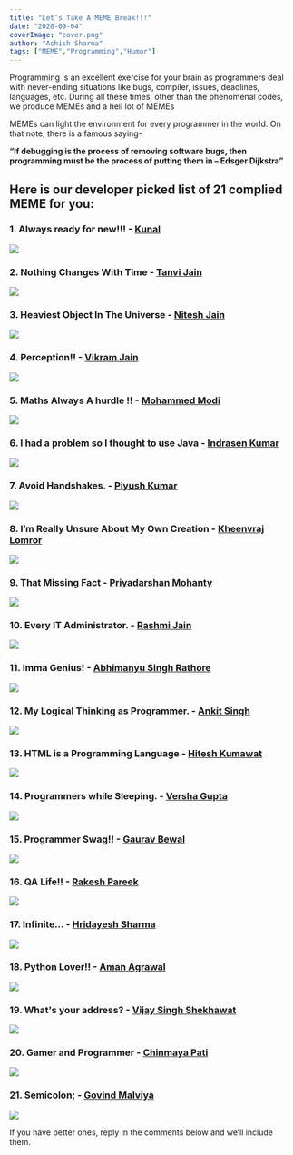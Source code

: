 ```yaml
---
title: "Let’s Take A MEME Break!!!"
date: "2020-09-04"
coverImage: "cover.png"
author: "Ashish Sharma"
tags: ["MEME","Programming","Humor"]
---
```


Programming is an excellent exercise for your brain as programmers deal with never-ending situations like bugs, compiler, issues, deadlines, languages, etc. During all these times, other than the phenomenal codes, we produce MEMEs and a hell lot of MEMEs

MEMEs can light the environment for every programmer in the world. On that note, there is a famous saying-

**“If debugging is the process of removing software bugs, then programming must be the process of putting them in – Edsger Dijkstra”**


## Here is our developer picked list of 21 complied MEME for you:

### 1. Always ready for new!!! - [Kunal](blog/author/kunal/) 

![](1.png) 

### 2. Nothing Changes With Time - [Tanvi Jain](/blog/author/tanvi-jain/)

![](2.png)

### 3. Heaviest Object In The Universe - [Nitesh Jain](/author/nitesh-jain/)

![](3.png)

### 4. Perception!! - [Vikram Jain](/author/vikram-jain/)

![](4.png)

### 5. Maths Always A hurdle !! - [Mohammed Modi](/author/mohammed-modi/)

![](5.jpg)

### 6. I had a problem so I thought to use Java - [Indrasen Kumar](/author/indrasen-kumar/)

![](6.png)

### 7. Avoid Handshakes. - [Piyush Kumar](/author/piyush-kumar/)

![](7.png)

### 8. I’m Really Unsure About My Own Creation - [Kheenvraj Lomror](/author/kheenvraj-lomror/)   

![](8.png)

### 9.  That Missing Fact - [Priyadarshan Mohanty](/author/priyadarshan-mohanty/)

![](9.png)

### 10. Every IT Administrator. - [Rashmi Jain](/author/rashmi-jain/)

![](10.png)

### 11. Imma Genius! - [Abhimanyu Singh Rathore](/author/abhimanyu-singh-rathore/)

![](11.png)

### 12. My Logical Thinking as Programmer​​​. - [Ankit Singh](/author/ankit-singh/)

![](12.png)

### 13. HTML is a Programming Language - [Hitesh Kumawat](/author/hitesh-kumawat/)

![](13.png)

### 14. Programmers while Sleeping​. - [Versha Gupta](/author/versha-gupta/)

![](14.png)

### 15. Programmer Swag!! - [Gaurav Bewal](/author/gaurav-bewal/)

![](15.png)

### 16. QA Life!! - [Rakesh Pareek](/author/rakesh-pareek/)

![](16.png)

### 17. Infinite... - [Hridayesh Sharma](/author/hridayesh-sharma/)

![](17.png)

### 18. Python Lover!! - [Aman Agrawal](/author/aman-agrawal/)

![](18.png)

### 19. What's your address? - [Vijay Singh Shekhawat](/author/vijay-singh-shekhawat/)

![](19.png)

### 20. Gamer and Programmer - [Chinmaya Pati](/author/chinmaya-pati/)

![](21.png)

### 21. Semicolon; - [Govind Malviya](/author/govind-malviya/)

![](20.png)

If you have better ones, reply in the comments below and we’ll include them.
